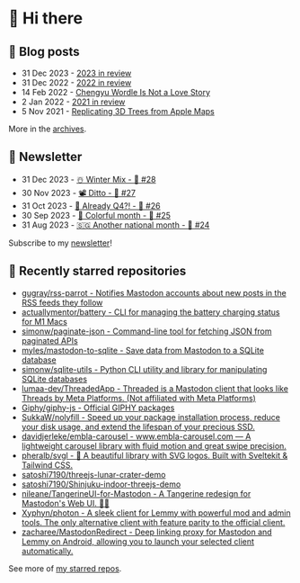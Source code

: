 # 👋 Hi there

## 📝 Blog posts

<!-- feed start -->
- 31 Dec 2023 - [2023 in review](https://cheeaun.com/blog/2023/12/2023-in-review/)
- 31 Dec 2022 - [2022 in review](https://cheeaun.com/blog/2022/12/2022-in-review/)
- 14 Feb 2022 - [Chengyu Wordle Is Not a Love Story](https://cheeaun.com/blog/2022/02/chengyu-wordle-is-not-a-love-story/)
- 2 Jan 2022 - [2021 in review](https://cheeaun.com/blog/2022/01/2021-in-review/)
- 5 Nov 2021 - [Replicating 3D Trees from Apple Maps](https://cheeaun.com/blog/2021/11/replicating-3d-trees-apple-maps/)
<!-- feed end -->

More in the [archives](https://cheeaun.com/blog/archives/).

## 📰 Newsletter

<!-- newsletter start -->
- 31 Dec 2023 - [☃️ Winter Mix - 🥫 #28](https://cheeaun.substack.com/p/winter-mix-28)
- 30 Nov 2023 - [📽️ Ditto - 🥫 #27](https://cheeaun.substack.com/p/ditto-27)
- 31 Oct 2023 - [🫣 Already Q4?! - 🥫 #26](https://cheeaun.substack.com/p/already-q4-26)
- 30 Sep 2023 - [🎨 Colorful month - 🥫 #25](https://cheeaun.substack.com/p/colorful-month-25)
- 31 Aug 2023 - [🇸🇬 Another national month - 🥫 #24](https://cheeaun.substack.com/p/another-national-month-24)
<!-- newsletter end -->

Subscribe to my [newsletter](https://cheeaun.substack.com/)!

## 🌟 Recently starred repositories

<!-- starred repos start -->
- [gugray/rss-parrot - Notifies Mastodon accounts about new posts in the RSS feeds they follow](https://github.com/gugray/rss-parrot)
- [actuallymentor/battery - CLI for managing the battery charging status for M1 Macs](https://github.com/actuallymentor/battery)
- [simonw/paginate-json - Command-line tool for fetching JSON from paginated APIs](https://github.com/simonw/paginate-json)
- [myles/mastodon-to-sqlite - Save data from Mastodon to a SQLite database](https://github.com/myles/mastodon-to-sqlite)
- [simonw/sqlite-utils - Python CLI utility and library for manipulating SQLite databases](https://github.com/simonw/sqlite-utils)
- [lumaa-dev/ThreadedApp - Threaded is a Mastodon client that looks like Threads by Meta Platforms. (Not affiliated with Meta Platforms)](https://github.com/lumaa-dev/ThreadedApp)
- [Giphy/giphy-js - Official GIPHY packages](https://github.com/Giphy/giphy-js)
- [SukkaW/nolyfill - Speed up your package installation process, reduce your disk usage, and extend the lifespan of your precious SSD.](https://github.com/SukkaW/nolyfill)
- [davidjerleke/embla-carousel - www.embla-carousel.com — A lightweight carousel library with fluid motion and great swipe precision.](https://github.com/davidjerleke/embla-carousel)
- [pheralb/svgl - 🧩 A beautiful library with SVG logos. Built with Sveltekit & Tailwind CSS.](https://github.com/pheralb/svgl)
- [satoshi7190/threejs-lunar-crater-demo](https://github.com/satoshi7190/threejs-lunar-crater-demo)
- [satoshi7190/Shinjuku-indoor-threejs-demo](https://github.com/satoshi7190/Shinjuku-indoor-threejs-demo)
- [nileane/TangerineUI-for-Mastodon - A Tangerine redesign for Mastodon's Web UI. 🍊🐘](https://github.com/nileane/TangerineUI-for-Mastodon)
- [Xyphyn/photon - A sleek client for Lemmy with powerful mod and admin tools. The only alternative client with feature parity to the official client.](https://github.com/Xyphyn/photon)
- [zacharee/MastodonRedirect - Deep linking proxy for Mastodon and Lemmy on Android, allowing you to launch your selected client automatically.](https://github.com/zacharee/MastodonRedirect)
<!-- starred repos end -->

See more of [my starred repos](https://github.com/stars/cheeaun/).
